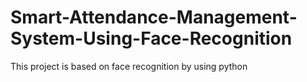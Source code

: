 # Smart-Attendance-Management-System-Using-Face-Recognition
This project is based on face recognition by using python

